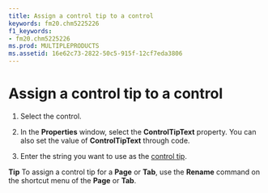 ```yaml
---
title: Assign a control tip to a control
keywords: fm20.chm5225226
f1_keywords:
- fm20.chm5225226
ms.prod: MULTIPLEPRODUCTS
ms.assetid: 16e62c73-2822-50c5-915f-12cf7eda3806
---
```



# Assign a control tip to a control




1. Select the control.
    
2. In the  **Properties** window, select the **ControlTipText** property. You can also set the value of **ControlTipText** through code.
    
3. Enter the string you want to use as the [control tip](glossary-vba.md).
    




 **Tip**  To assign a control tip for a  **Page** or **Tab**, use the **Rename** command on the shortcut menu of the **Page** or **Tab**.


